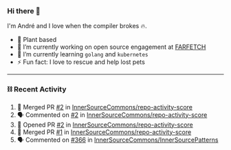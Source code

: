 ### Hi there 👋

I'm André and I love when the compiler brokes 🔥.

- 🥦 Plant based
- 🔭 I’m currently working on open source engagement at [FARFETCH](https://github.com/Farfetch) 
- 🌱 I’m currently learning `golang` and `kubernetes`
- ⚡ Fun fact: I love to rescue and help lost pets

---

### ⛓️ Recent Activity

<!--START_SECTION:activity-->
1. 🎉 Merged PR [#2](https://github.com/InnerSourceCommons/repo-activity-score/pull/2) in [InnerSourceCommons/repo-activity-score](https://github.com/InnerSourceCommons/repo-activity-score)
2. 🗣 Commented on [#2](https://github.com/InnerSourceCommons/repo-activity-score/issues/2) in [InnerSourceCommons/repo-activity-score](https://github.com/InnerSourceCommons/repo-activity-score)
3. 💪 Opened PR [#2](https://github.com/InnerSourceCommons/repo-activity-score/pull/2) in [InnerSourceCommons/repo-activity-score](https://github.com/InnerSourceCommons/repo-activity-score)
4. 🎉 Merged PR [#1](https://github.com/InnerSourceCommons/repo-activity-score/pull/1) in [InnerSourceCommons/repo-activity-score](https://github.com/InnerSourceCommons/repo-activity-score)
5. 🗣 Commented on [#366](https://github.com/InnerSourceCommons/InnerSourcePatterns/issues/366) in [InnerSourceCommons/InnerSourcePatterns](https://github.com/InnerSourceCommons/InnerSourcePatterns)
<!--END_SECTION:activity-->

<!--
**3cpt/3cpt** is a ✨ _special_ ✨ repository because its `README.md` (this file) appears on your GitHub profile.

Here are some ideas to get you started:

- 🔭 I’m currently working on ...
- 🌱 I’m currently learning ...
- 👯 I’m looking to collaborate on ...
- 🤔 I’m looking for help with ...
- 💬 Ask me about ...
- 📫 How to reach me: ...
- 😄 Pronouns: ...
- ⚡ Fun fact: ...
-->
